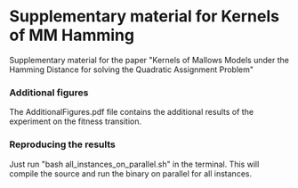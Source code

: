 # Supplementary material for Kernels of MM Hamming
Supplementary material for the paper "Kernels of Mallows Models under the Hamming Distance for solving the Quadratic Assignment Problem"

### Additional figures

The AdditionalFigures.pdf file contains the additional results of the experiment on the fitness transition.

### Reproducing the results

Just run "bash all_instances_on_parallel.sh" in the terminal. This will compile the source and run the binary on parallel for all instances.
